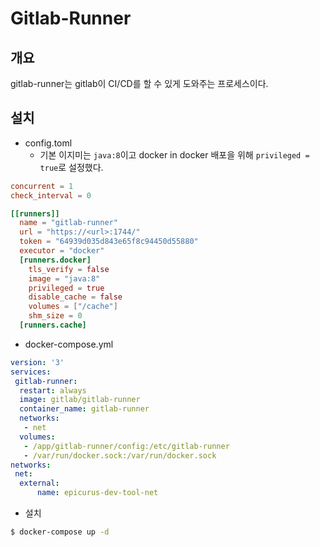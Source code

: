 # Gitlab-Runner

## 개요
gitlab-runner는 gitlab이 CI/CD를 할 수 있게 도와주는 프로세스이다.

## 설치
- config.toml
  - 기본 이지미는 `java:8`이고 docker in docker 배포을 위해 `privileged = true`로 설정했다.

```toml
concurrent = 1
check_interval = 0

[[runners]]
  name = "gitlab-runner"
  url = "https://<url>:1744/"
  token = "64939d035d843e65f8c94450d55880"
  executor = "docker"
  [runners.docker]
    tls_verify = false
    image = "java:8"
    privileged = true
    disable_cache = false
    volumes = ["/cache"]
    shm_size = 0
  [runners.cache]
```

- docker-compose.yml

```yaml
version: '3'
services:
 gitlab-runner:
  restart: always
  image: gitlab/gitlab-runner
  container_name: gitlab-runner
  networks:
   - net
  volumes:
   - /app/gitlab-runner/config:/etc/gitlab-runner
   - /var/run/docker.sock:/var/run/docker.sock
networks:
 net:
  external:
      name: epicurus-dev-tool-net
```

- 설치

```bash
$ docker-compose up -d
```

